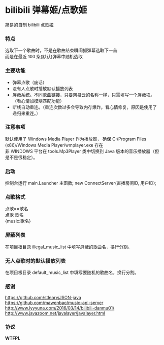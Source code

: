# bilibili 弹幕姬/点歌姬

简易的自制 bilibili 点歌姬  

### 特点
选取下一个歌曲时，不是在歌曲结束瞬间抓弹幕选取下一首  
而是在最近 100 条(默认)弹幕中随机选取

### 主要功能
- 弹幕点歌（废话）
- 没有人点歌时播放默认播放列表
- 屏蔽系统。不同歌曲链接，只要网易云的名称一样，只需填写一个屏蔽项。（看心情加模糊匹配功能）
- 断线自动重连。（重连次数过多会导致内存爆炸，看心情修复，原因是使用了递归来重连。）

### 注意事项
默认使用了 Windows Media Player 作为播放器，
确保 C:/Program Files (x86)/Windows Media Player/wmplayer.exe 存在  
非 WINDOWS 平台在 tools.Mp3Player 类中切换到 Java 版本的音乐播放器（但是不是很稳定）。

### 启动
控制台运行 main.Launcher 主函数;
new ConnectServer(直播房间ID, 用户ID);
### 点歌格式
点歌==歌名  
点歌 歌名  
{music:歌名}  

### 屏蔽列表
在项目根目录 illegal_music_list 中填写屏蔽的歌曲名，换行分割。

### 无人点歌时的默认播放列表
在项目根目录 default_music_list 中填写要随机的歌曲名，换行分割。

### 感谢
https://github.com/stleary/JSON-java  
https://github.com/mawenbao/music-api-server  
http://www.lyyyuna.com/2016/03/14/bilibili-danmu01/  
http://www.javazoom.net/javalayer/javalayer.html

### 协议
**WTFPL**
